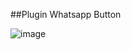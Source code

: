 ##Plugin Whatsapp Button

![image](https://github.com/user-attachments/assets/ba215284-0666-48b0-9a16-c5842efdcf7f)

